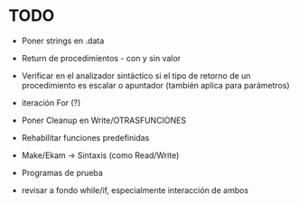 # TODO

 * Poner strings en .data

 * Return de procedimientos - con y sin valor

 * Verificar en el analizador sintáctico si el tipo de retorno de un procedimiento es escalar o apuntador (también aplica para parámetros)

 * iteración For (?)

 * Poner Cleanup en Write/OTRASFUNCIONES

 * Rehabilitar funciones predefinidas

 * Make/Ekam -> Sintaxis (como Read/Write)

 * Programas de prueba

 * revisar a fondo while/if, especialmente interacción de ambos
